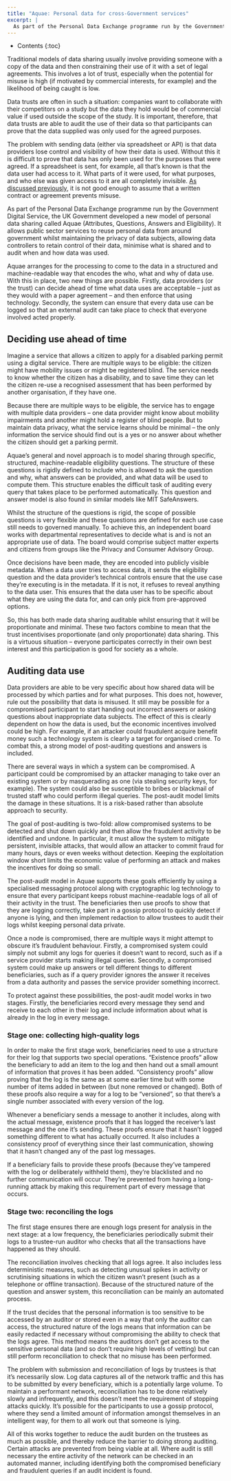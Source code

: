 ```yaml
---
title: "Aquae: Personal data for cross-Government services"
excerpt: |
  As part of the Personal Data Exchange programme run by the Government Digital Service, the UK Government developed a new model of personal data sharing called Aquae (Attributes, Questions, Answers and Eligibility). It allows public sector services to reuse personal data from around government whilst maintaining the privacy of data subjects, allowing data controllers to retain control of their data, minimise what is shared and to audit when and how data was used.
---
```

* Contents
{:toc}

Traditional models of data sharing usually involve providing someone with a copy of the data and then constraining their use of it with a set of legal agreements. This involves a lot of trust, especially when the potential for misuse is high (if motivated by commercial interests, for example) and the likelihood of being caught is low.

Data trusts are often in such a situation: companies want to collaborate with their competitors on a study but the data they hold would be of commercial value if used outside the scope of the study. It is important, therefore, that data trusts are able to audit the use of their data so that participants can prove that the data supplied was only used for the agreed purposes.

The problem with sending data (either via spreadsheet or API) is that data providers lose control and visibility of how their data is used. Without this it is difficult to prove that data has only been used for the purposes that were agreed. If a spreadsheet is sent, for example, all that’s known is that the data user had access to it. What parts of it were used, for what purposes, and who else was given access to it are all completely invisible. [As discussed previously](../), it is not good enough to assume that a written contract or agreement prevents misuse.

As part of the Personal Data Exchange programme run by the Government Digital Service, the UK Government developed a new model of personal data sharing called Aquae (Attributes, Questions, Answers and Eligibility). It allows public sector services to reuse personal data from around government whilst maintaining the privacy of data subjects, allowing data controllers to retain control of their data, minimise what is shared and to audit when and how data was used.

Aquae arranges for the processing to come to the data in a structured and machine-readable way that encodes the who, what and why of data use. With this in place, two new things are possible. Firstly, data providers (or the trust) can decide ahead of time what data uses are acceptable – just as they would with a paper agreement – and then enforce that using technology. Secondly, the system can ensure that every data use can be logged so that an external audit can take place to check that everyone involved acted properly.

## Deciding use ahead of time

Imagine a service that allows a citizen to apply for a disabled parking permit using a digital service. There are multiple ways to be eligible: the citizen might have mobility issues or might be registered blind. The service needs to know whether the citizen has a disability, and to save time they can let the citizen re-use a recognised assessment that has been performed by another organisation, if they have one.

Because there are multiple ways to be eligible, the service has to engage with multiple data providers – one data provider might know about mobility impairments and another might hold a register of blind people. But to maintain data privacy, what the service learns should be minimal – the only information the service should find out is a yes or no answer about whether the citizen should get a parking permit.

Aquae’s general and novel approach is to model sharing through specific, structured, machine-readable eligibility questions. The structure of these questions is rigidly defined to include who is allowed to ask the question and why, what answers can be provided, and what data will be used to compute them. This structure enables the difficult task of auditing every query that takes place to be performed automatically. This question and answer model is also found in similar models like MIT SafeAnswers.

Whilst the structure of the questions is rigid, the scope of possible questions is very flexible and these questions are defined for each use case still needs to governed manually. To achieve this, an independent board works with departmental representatives to decide what is and is not an appropriate use of data. The board would comprise subject matter experts and citizens from groups like the Privacy and Consumer Advisory Group.

Once decisions have been made, they are encoded into publicly visible metadata. When a data user tries to access data, it sends the eligibility question and the data provider’s technical controls ensure that the use case they’re executing is in the metadata. If it is not, it refuses to reveal anything to the data user. This ensures that the data user has to be specific about what they are using the data for, and can only pick from pre-approved options.

So, this has both made data sharing auditable whilst ensuring that it will be proportionate and minimal. These two factors combine to mean that the trust incentivises proportionate (and only proportionate) data sharing. This is a virtuous situation – everyone participates correctly in their own best interest and this participation is good for society as a whole.

## Auditing data use

Data providers are able to be very specific about how shared data will be processed by which parties and for what purposes. This does not, however, rule out the possibility that data is misused. It still may be possible for a compromised participant to start handing out incorrect answers or asking questions about inappropriate data subjects. The effect of this is clearly dependent on how the data is used, but the economic incentives involved could be high. For example, if an attacker could fraudulent acquire benefit money such a technology system is clearly a target for organised crime. To combat this, a strong model of post-auditing questions and answers is included.

There are several ways in which a system can be compromised. A participant could be compromised by an attacker managing to take over an existing system or by masquerading as one (via stealing security keys, for example). The system could also be susceptible to bribes or blackmail of trusted staff who could perform illegal queries. The post-audit model limits the damage in these situations. It is a risk-based rather than absolute approach to security.

The goal of post-auditing is two-fold: allow compromised systems to be detected and shut down quickly and then allow the fraudulent activity to be identified and undone. In particular, it must allow the system to mitigate persistent, invisible attacks, that would allow an attacker to commit fraud for many hours, days or even weeks without detection. Keeping the exploitation window short limits the economic value of performing an attack and makes the incentives for doing so small.

The post-audit model in Aquae supports these goals efficiently by using a specialised messaging protocol along with cryptographic log technology to ensure that every participant keeps robust machine-readable logs of all of their activity in the trust. The beneficiaries then use proofs to show that they are logging correctly, take part in a gossip protocol to quickly detect if anyone is lying, and then implement redaction to allow trustees to audit their logs whilst keeping personal data private.

Once a node is compromised, there are multiple ways it might attempt to obscure it’s fraudulent behaviour. Firstly, a compromised system could simply not submit any logs for queries it doesn’t want to record, such as if a service provider starts making illegal queries. Secondly, a compromised system could make up answers or tell different things to different beneficiaries, such as if a query provider ignores the answer it receives from a data authority and passes the service provider something incorrect.

To protect against these possibilities, the post-audit model works in two stages. Firstly, the beneficiaries record every message they send and receive to each other in their log and include information about what is already in the log in every message.

### Stage one: collecting high-quality logs

In order to make the first stage work, beneficiaries need to use a structure for their log that supports two special operations. “Existence proofs” allow the beneficiary to add an item to the log and then hand out a small amount of information that proves it has been added. “Consistency proofs” allow proving that the log is the same as at some earlier time but with some number of items added in between (but none removed or changed). Both of these proofs also require a way for a log to be “versioned”, so that there’s a single number associated with every version of the log.

Whenever a beneficiary sends a message to another it includes, along with the actual message, existence proofs that it has logged the receiver’s last message and the one it’s sending. These proofs ensure that it hasn’t logged something different to what has actually occurred. It also includes a consistency proof of everything since their last communication, showing that it hasn’t changed any of the past log messages.

If a beneficiary fails to provide these proofs (because they’ve tampered with the log or deliberately withheld them), they’re blacklisted and no further communication will occur. They’re prevented from having a long-running attack by making this requirement part of every message that occurs.

### Stage two: reconciling the logs

The first stage ensures there are enough logs present for analysis in the next stage: at a low frequency, the beneficiaries periodically submit their logs to a trustee-run auditor who checks that all the transactions have happened as they should.

The reconciliation involves checking that all logs agree. It also includes less deterministic measures, such as detecting unusual spikes in activity or scrutinising situations in which the citizen wasn’t present (such as a telephone or offline transaction). Because of the structured nature of the question and answer system, this reconciliation can be mainly an automated process.

If the trust decides that the personal information is too sensitive to be accessed by an auditor or stored even in a way that only the auditor can access, the structured nature of the logs means that information can be easily redacted if necessary without compromising the ability to check that the logs agree. This method means the auditors don’t get access to the sensitive personal data (and so don’t require high levels of vetting) but can still perform reconciliation to check that no misuse has been performed.

The problem with submission and reconciliation of logs by trustees is that it’s necessarily slow. Log data captures all of the network traffic and this has to be submitted by every beneficiary, which is a potentially large volume. To maintain a performant network, reconciliation has to be done relatively slowly and infrequently, and this doesn’t meet the requirement of stopping attacks quickly. It’s possible for the participants to use a gossip protocol, where they send a limited amount of information amongst themselves in an intelligent way, for them to all work out that someone is lying.

All of this works together to reduce the audit burden on the trustees as much as possible, and thereby reduce the barrier to doing strong auditing. Certain attacks are prevented from being viable at all. Where audit is still necessary the entire activity of the network can be checked in an automated manner, including identifying both the compromised beneficiary and fraudulent queries if an audit incident is found.
